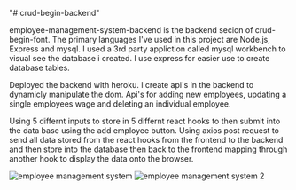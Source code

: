 "# crud-begin-backend" 

employee-management-system-backend is the backend secion of crud-begin-font.
The primary languages I've used in this project are Node.js, Express and mysql.
I used a 3rd party appliction called mysql workbench to visual see the database i created.
I use express for easier use to create database tables.

Deployed the backend with heroku.
I create api's in the backend to dynamicly manipulate the dom.
Api's for adding new employees, updating a single employees wage and deleting an individual employee.

Using 5 differnt inputs to store in 5 differnt react hooks to then submit into the data base using the add employee button.
Using axios post request to send all data stored from the react hooks from the frontend to the backend and then store into the database then back to the frontend mapping through another hook to display the data onto the browser.

![employee management system](https://user-images.githubusercontent.com/66877732/130728018-5117d592-b383-4dc9-ad55-be1f3f98a18f.png)
![employee management system 2](https://user-images.githubusercontent.com/66877732/130728016-8fc54110-de94-4834-927e-61e2952fd227.png)
